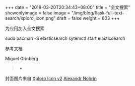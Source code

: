 +++
date = "2018-03-20T20:34:43+08:00"
title = "全文搜索"
showonlyimage = false
image = "/img/blog/flask-full-text-search/xploro_icon.png"
draft = false
weight = 603
+++

为应用加入全文搜索
<!--more-->

sudo pacman -S elasticsearch
sytemctl start elasticsearch


参考文档

Miguel Grinberg

> - 

封面图片来自 [Xploro Icon v2](https://dribbble.com/shots/1294410-Xploro-Icon-v2) <a href="https://dribbble.com/nohrin"><i class="fa fa-dribbble" aria-hidden="true"></i> Alexandr Nohrin</a>
